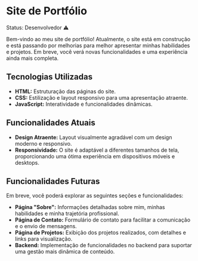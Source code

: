 # Site de Portfólio

Status: Desenvolvedor ⚠️

Bem-vindo ao meu site de portfólio! Atualmente, o site está em construção e está passando por melhorias para melhor apresentar minhas habilidades e projetos. Em breve, você verá novas funcionalidades e uma experiência ainda mais completa.

## Tecnologias Utilizadas

- **HTML:** Estruturação das páginas do site.
- **CSS:** Estilização e layout responsivo para uma apresentação atraente.
- **JavaScript:** Interatividade e funcionalidades dinâmicas.

## Funcionalidades Atuais

- **Design Atraente:** Layout visualmente agradável com um design moderno e responsivo.
- **Responsividade:** O site é adaptável a diferentes tamanhos de tela, proporcionando uma ótima experiência em dispositivos móveis e desktops.

## Funcionalidades Futuras

Em breve, você poderá explorar as seguintes seções e funcionalidades:

- **Página "Sobre":** Informações detalhadas sobre mim, minhas habilidades e minha trajetória profissional.
- **Página de Contato:** Formulário de contato para facilitar a comunicação e o envio de mensagens.
- **Página de Projetos:** Exibição dos projetos realizados, com detalhes e links para visualização.
- **Backend:** Implementação de funcionalidades no backend para suportar uma gestão mais dinâmica de conteúdo.
